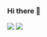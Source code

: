 ### Hi there 👋

<img align="center" src="https://github-readme-stats.vercel.app/api?username=rayxsong&theme=moltack&count_private=true&show_icons=true" />
<img align="center" src="https://github-readme-stats.vercel.app/api/top-langs/?username=rayxsong&theme=moltack" />

<!--
**rayxsong/rayxsong** is a ✨ _special_ ✨ repository because its `README.md` (this file) appears on your GitHub profile.

Here are some ideas to get you started:

- 🔭 I’m currently working on ...
- 🌱 I’m currently learning ...
- 👯 I’m looking to collaborate on ...
- 🤔 I’m looking for help with ...
- 💬 Ask me about ...
- 📫 How to reach me: ...
- 😄 Pronouns: ...
- ⚡ Fun fact: ...
-->
